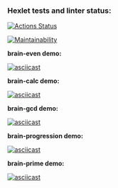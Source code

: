 ### Hexlet tests and linter status:
[![Actions Status](https://github.com/renyash/frontend-project-lvl1/workflows/hexlet-check/badge.svg)](https://github.com/renyash/frontend-project-lvl1/actions)

[![Maintainability](https://api.codeclimate.com/v1/badges/304fed2057f84ad77003/maintainability)](https://codeclimate.com/github/renyash/frontend-project-lvl1/maintainability)

<b> brain-even demo: </b>

[![asciicast](https://asciinema.org/a/qgOBCb2QtTv3DdEyYUlxlGqn6.png)](https://asciinema.org/a/qgOBCb2QtTv3DdEyYUlxlGqn6)

<b> brain-calc demo: </b>

[![asciicast](https://asciinema.org/a/501387.svg)](https://asciinema.org/a/501387)

<b> brain-gcd demo: </b>

[![asciicast](https://asciinema.org/a/501686.svg)](https://asciinema.org/a/501686)

<b> brain-progression demo: </b>

[![asciicast](https://asciinema.org/a/501992.svg)](https://asciinema.org/a/501992)

<b> brain-prime demo: </b>

[![asciicast](https://asciinema.org/a/502334.svg)](https://asciinema.org/a/502334)
